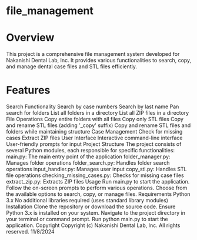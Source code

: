 # file_management

# Overview
This project is a comprehensive file management system developed for Nakanishi Dental Lab, Inc. It provides various functionalities to search, copy, and manage dental case files and STL files efficiently.

# Features
Search Functionality
Search by case numbers
Search by last name
Pan search for folders
List all folders in a directory
List all ZIP files in a directory
File Operations
Copy entire folders with all files
Copy only STL files
Copy and rename STL files (adding '_copy' suffix)
Copy and rename STL files and folders while maintaining structure
Case Management
Check for missing cases
Extract ZIP files
User Interface
Interactive command-line interface
User-friendly prompts for input
Project Structure
The project consists of several Python modules, each responsible for specific functionalities:
main.py: The main entry point of the application
folder_manager.py: Manages folder operations
folder_search.py: Handles folder search operations
input_handler.py: Manages user input
copy_stl.py: Handles STL file operations
checking_missing_cases.py: Checks for missing case files
extract_zip.py: Extracts ZIP files
Usage
Run main.py to start the application.
Follow the on-screen prompts to perform various operations.
Choose from the available options to search, copy, or manage files.
Requirements
Python 3.x
No additional libraries required (uses standard library modules)
Installation
Clone the repository or download the source code.
Ensure Python 3.x is installed on your system.
Navigate to the project directory in your terminal or command prompt.
Run python main.py to start the application.
Copyright
Copyright (c) Nakanishi Dental Lab, Inc. All rights reserved. 11/8/2024
